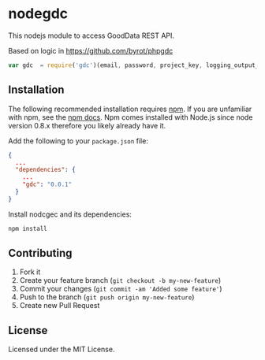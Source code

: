 # nodegdc

This nodejs module to access GoodData REST API.

Based on logic in https://github.com/byrot/phpgdc

```javascript
var gdc  = require('gdc')(email, password, project_key, logging_output_true_or_false);
```



## Installation

The following recommended installation requires [npm](https://npmjs.org/). If you are unfamiliar with npm, see the [npm docs](https://npmjs.org/doc/). Npm comes installed with Node.js since node version 0.8.x therefore you likely already have it.

Add the following to your `package.json` file:

```json
{
  ...
  "dependencies": {
    ...
    "gdc": "0.0.1"
  }
}
```

Install nodcgec and its dependencies:

```bash
npm install
```

## Contributing

1. Fork it
2. Create your feature branch (`git checkout -b my-new-feature`)
3. Commit your changes (`git commit -am 'Added some feature'`)
4. Push to the branch (`git push origin my-new-feature`)
5. Create new Pull Request

## License

Licensed under the MIT License.

